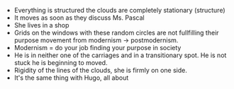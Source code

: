 - Everything is structured the clouds are completely stationary (structure)
- It moves as soon as they discuss Ms. Pascal
- She lives in a shop 
- Grids on the windows with these random circles are not fullfilling their purpose movement from modernism -> postmodernism. 
- Modernism = do your job finding your purpose in society
- He is in neither one of the carriages and in a transitionary spot. He is not stuck he is beginning to moved.
- Rigidity of the lines of the clouds, she is firmly on one side.
- It's the same thing with Hugo, all about 

